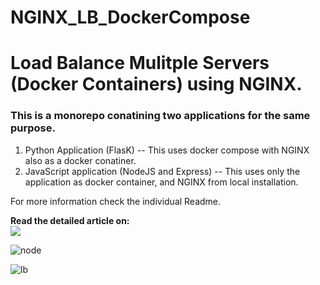 # NGINX_LB_DockerCompose
<h1> Load Balance Mulitple Servers (Docker Containers) using NGINX. </h1>

<h3> This is a monorepo conatining two applications for the same purpose. </h3>

 1. Python Application (FlasK) -- This uses docker compose with NGINX also as a docker conatiner.
 2. JavaScript application (NodeJS and Express) -- This uses only the application as docker container, and NGINX from local installation.

For more information check the individual Readme.

<strong> Read the detailed article on: </strong>
</br><a href = "https://medium.com/@sagarkrp/how-to-configure-nginx-to-load-balance-multiple-servers-nginx-docker-compose-c8e1d746f02b" target ="_blank"><img src = "https://img.shields.io/badge/medium-%23E4405G.svg?&style=for-the-badge&logo=medium&logoColor=black&white"></a>


![node](https://user-images.githubusercontent.com/42873729/233831424-094d8c43-b178-439a-be64-d9b6dc6cd977.gif)

![lb](https://user-images.githubusercontent.com/42873729/233831427-92d5f42b-b411-4127-a059-a7e2bedeff8a.gif)
